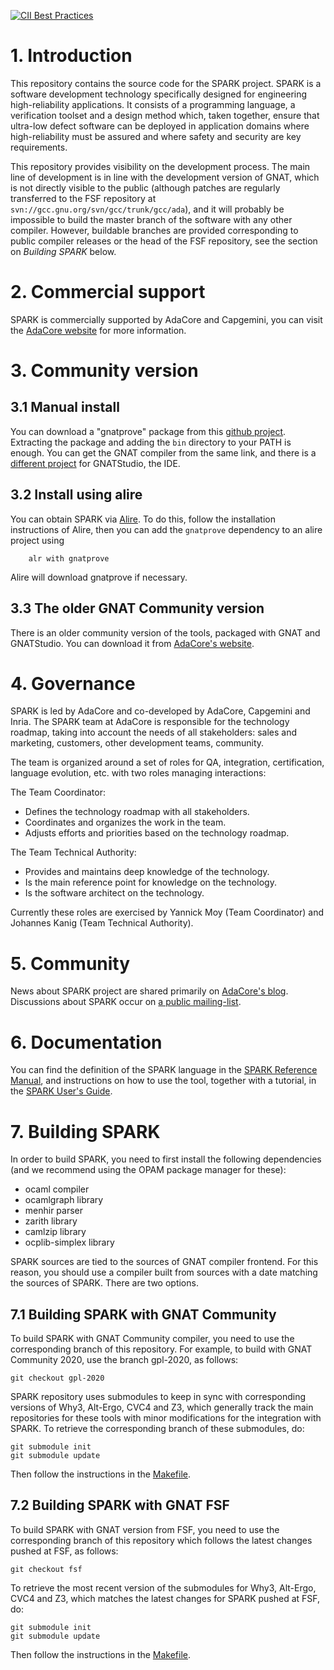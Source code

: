 [![CII Best Practices](https://bestpractices.coreinfrastructure.org/projects/959/badge)](https://bestpractices.coreinfrastructure.org/projects/959)

# 1. Introduction

This repository contains the source code for the SPARK project. SPARK
is a software development technology specifically designed for engineering
high-reliability applications. It consists of a programming language,
a verification toolset and a design method which, taken together, ensure
that ultra-low defect software can be deployed in application domains where
high-reliability must be assured and where safety and security are
key requirements.

This repository provides visibility on the development process. The main line
of development is in line with the development version of GNAT, which is not
directly visible to the public (although patches are regularly transferred to
the FSF repository at ``svn://gcc.gnu.org/svn/gcc/trunk/gcc/ada``), and it will
probably be impossible to build the master branch of the software with any
other compiler. However, buildable branches are provided corresponding to
public compiler releases or the head of the FSF repository, see the section on
*Building SPARK* below.

# 2. Commercial support

SPARK is commercially supported by AdaCore and Capgemini, you can visit the
[AdaCore website](http://www.adacore.com/sparkpro/) for more information.

# 3. Community version

## 3.1 Manual install

You can download a "gnatprove" package from this [github
project](https://github.com/alire-project/GNAT-FSF-builds/releases). Extracting
the package and adding the `bin` directory to your PATH is enough. You can get
the GNAT compiler from the same link, and there is a [different
project](https://github.com/AdaCore/gnatstudio/releases) for GNATStudio, the
IDE.

## 3.2 Install using alire

You can obtain SPARK via [Alire](https://alire.ada.dev/crates/gnatprove). To do
this, follow the installation instructions of Alire, then you can add the
`gnatprove` dependency to an alire project using
```
    alr with gnatprove
```
Alire will download gnatprove if necessary.

## 3.3 The older GNAT Community version

There is an older community version of the tools, packaged with GNAT and
GNATStudio. You can download it from [AdaCore's
website](https://www.adacore.com/download).

# 4. Governance

SPARK is led by AdaCore and co-developed by AdaCore, Capgemini and Inria. The
SPARK team at AdaCore is responsible for the technology roadmap, taking into
account the needs of all stakeholders: sales and marketing, customers, other
development teams, community.

The team is organized around a set of roles for QA, integration, certification,
language evolution, etc. with two roles managing interactions:

The Team Coordinator:

* Defines the technology roadmap with all stakeholders.
* Coordinates and organizes the work in the team.
* Adjusts efforts and priorities based on the technology roadmap.

The Team Technical Authority:

* Provides and maintains deep knowledge of the technology.
* Is the main reference point for knowledge on the technology.
* Is the software architect on the technology.

Currently these roles are exercised by Yannick Moy (Team Coordinator) and
Johannes Kanig (Team Technical Authority).

# 5. Community

News about SPARK project are shared primarily on [AdaCore's
blog](https://blog.adacore.com/). Discussions about SPARK occur on [a public
mailing-list](https://groups.google.com/a/lists.adacore.com/g/spark2014-discuss/about).

# 6. Documentation

You can find the definition of the SPARK language in the
[SPARK Reference Manual](https://docs.adacore.com/live/wave/spark2014/html/spark2014_rm/index.html),
and instructions on how to use the tool, together with a tutorial, in the
[SPARK User's Guide](https://docs.adacore.com/live/wave/spark2014/html/spark2014_ug/index.html).

# 7. Building SPARK

In order to build SPARK, you need to first install the following dependencies
(and we recommend using the OPAM package manager for these):

* ocaml compiler
* ocamlgraph library
* menhir parser
* zarith library
* camlzip library
* ocplib-simplex library

SPARK sources are tied to the sources of GNAT compiler frontend. For this
reason, you should use a compiler built from sources with a date matching the
sources of SPARK. There are two options.

## 7.1 Building SPARK with GNAT Community

To build SPARK with GNAT Community compiler, you need to use the corresponding
branch of this repository. For example, to build with GNAT Community 2020, use
the branch gpl-2020, as follows:

```
git checkout gpl-2020
```

SPARK repository uses submodules to keep in sync with corresponding versions
of Why3, Alt-Ergo, CVC4 and Z3, which generally track the main repositories for
these tools with minor modifications for the integration with SPARK. To
retrieve the corresponding branch of these submodules, do:

```
git submodule init
git submodule update
```

Then follow the instructions in the [Makefile](https://github.com/AdaCore/spark2014/blob/master/Makefile).

## 7.2 Building SPARK with GNAT FSF

To build SPARK with GNAT version from FSF, you need to use the corresponding
branch of this repository which follows the latest changes pushed at FSF, as
follows:

```
git checkout fsf
```

To retrieve the most recent version of the submodules for Why3, Alt-Ergo, CVC4
and Z3, which matches the latest changes for SPARK pushed at FSF, do:

```
git submodule init
git submodule update
```

Then follow the instructions in the [Makefile](https://github.com/AdaCore/spark2014/blob/master/Makefile).
